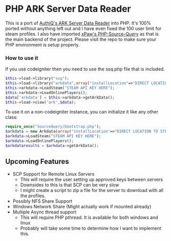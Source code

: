 # PHP ARK Server Data Reader

This is a port of <a href="https://github.com/AuthiQ/ArkData">AuthiQ's ARK Server Data Reader</a> into PHP. It's 100% ported without anything left out and I have even fixed the 100 user limit for steam profiles. I also have imported <a href="https://github.com/xPaw/PHP-Source-Query/">xPaw's PHP-Source-Query</a> as that is the main backend of the project. Please visit the repo to make sure your PHP environment is setup properly. 

<h3>How to use it</h3>

If you use codeigniter then you need to use the ssq.php file that is included.
```PHP
$this->load->library("ssq");
$this->load->library("arkdata",array("installLocation"=>"DIRECT LOCATION TO STEAM FILES"));
$this->arkdata->LoadSteam("STEAM API KEY HERE");
$this->arkdata->LoadOnlinePlayers();
$data['arkdata'] = $this->arkdata->getArkData();
$this->load->view('ark',$data);
```

To use it on a non-codeigniter instance, you can initialize it like any other class:
```PHP
require_once("SourceQuery/bootstrap.php");
$arkdata = new Arkdata(array("installLocation"=>"DIRECT LOCATION TO STEAM FILES"));
$arkdata->LoadSteam("STEAM API KEY HERE");
$arkdata->LoadOnlinePlayers();
$arkdataresults = $arkdata->getArkData();
```

<h2>Upcoming Features</h3>

<ul>
  <li>SCP Support for Remote Linux Servers
      <ul>
        <li>This will require the user setting up approved keys between servers</li>
        <li>Downsides to this is that SCP can be very slow</li>
        <li>I might create a script to zip a file for the server to download with all the profiles.</li>
      </ul>
  </li>
  <li>Possibly NFS Share Support</li>
  <li>Windows Network Share (Might actually work if mounted already)</li>
  <li>Multiple Async thread support
      <ul>
        <li>This will require PHP pthread. It is available for both windows and linux</li>
        <li>Probably will take some time to determine how I want to implement this.</li>
      </ul>
  </li>
</ul>
